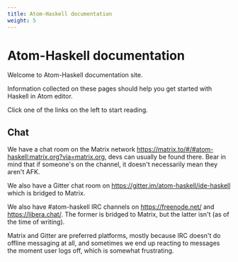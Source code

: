 ```yaml
---
title: Atom-Haskell documentation
weight: 5
---
```


# Atom-Haskell documentation

Welcome to Atom-Haskell documentation site.

Information collected on these pages should help you get started with Haskell in Atom editor.

Click one of the links on the left to start reading.

## Chat

We have a chat room on the Matrix network <https://matrix.to/#/#atom-haskell:matrix.org?via=matrix.org>, devs can usually be found there. Bear in mind that if someone's on the channel, it doesn't necessarily mean they aren't AFK.

We also have a Gitter chat room on <https://gitter.im/atom-haskell/ide-haskell> which is bridged to Matrix.

We also have #atom-haskell IRC channels on <https://freenode.net/> and <https://libera.chat/>. The former is bridged to Matrix, but the latter isn't (as of the time of writing).

Matrix and Gitter are preferred platforms, mostly because IRC doesn't do offline messaging at all, and sometimes we end up reacting to messages the moment user logs off, which is somewhat frustrating.
